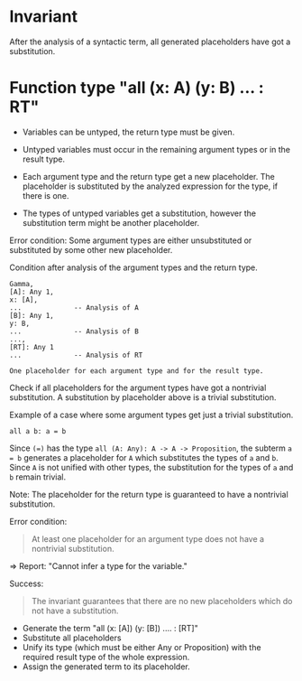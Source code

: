 # Invariant

After the analysis of a syntactic term, all generated placeholders have got a
substitution.



# Function type "all (x: A) (y: B)  ... : RT"

- Variables can be untyped, the return type must be given.

- Untyped variables must occur in the remaining argument types or in the result
  type.

- Each argument type and the return type get a new placeholder. The placeholder
  is substituted by the analyzed expression for the type, if there is one.

- The types of untyped variables get a substitution, however the substitution
  term might be another placeholder.

Error condition: Some argument types are either unsubstituted or substituted by
some other new placeholder.


Condition after analysis of the argument types and the return type.

    Gamma,
    [A]: Any 1,
    x: [A],
    ...             -- Analysis of A
    [B]: Any 1,
    y: B,
    ...             -- Analysis of B
    ...,
    [RT]: Any 1
    ...             -- Analysis of RT

    One placeholder for each argument type and for the result type.


Check if all placeholders for the argument types have got a nontrivial
substitution. A substitution by placeholder above is a trivial substitution.


Example of a case where some argument types get just a trivial substitution.

    all a b: a = b

Since `(=)` has the type `all (A: Any): A -> A -> Proposition`, the subterm `a =
b` generates a placeholder for `A` which substitutes the types of `a` and `b`.
Since `A` is not unified with other types, the substitution for the types of `a`
and `b` remain trivial.




Note: The placeholder for the return type is guaranteed to have a nontrivial
substitution.

Error condition:

>  At least one placeholder for an argument type does not have a nontrivial
   substitution.

   => Report: "Cannot infer a type for the variable."

Success:

>   The invariant guarantees that there are no new placeholders which do not
    have a substitution.

- Generate the term "all (x: [A]) (y: [B]) .... : [RT]"
- Substitute all placeholders
- Unify its type (which must be either Any or Proposition) with the required
  result type of the whole expression.
- Assign the generated term to its placeholder.
